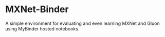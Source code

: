 # MXNet-Binder

A simple environment for evaluating and even learning MXNet and Gluon using MyBinder hosted notebooks.
